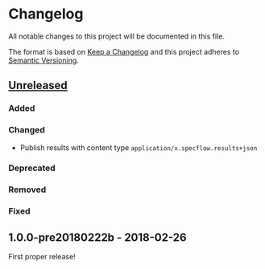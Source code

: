 # Changelog

All notable changes to this project will be documented in this file.

The format is based on [Keep a Changelog](http://keepachangelog.com/en/1.0.0/)
and this project adheres to [Semantic Versioning](http://semver.org/spec/v2.0.0.html).

## [Unreleased]

### Added

### Changed

* Publish results with content type `application/x.specflow.results+json`

### Deprecated

### Removed

### Fixed

## 1.0.0-pre20180222b - 2018-02-26

First proper release!

[Unreleased]: https://github.com/cucumber-ltd/cucumber-pro-plugin-specflow/compare/1.0.0-pre20180222b...HEAD
